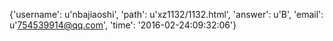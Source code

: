 {'username': u'nbajiaoshi', 'path': u'xz1132/1132.html', 'answer': u'B', 'email': u'754539914@qq.com', 'time': '2016-02-24:09:32:06'}
